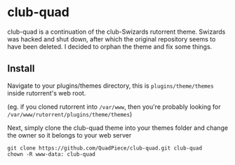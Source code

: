 # club-quad
club-quad is a continuation of the club-Swizards rutorrent theme. Swizards was hacked and shut down, after which the original repository seems to have been deleted. I decided to orphan the theme and fix some things.

## Install

Navigate to your plugins/themes directory, this is  `plugins/theme/themes` inside rutorrent's web root. 

(eg. if you cloned rutorrent into `/var/www`, then you're probably looking for `/var/www/rutorrent/plugins/theme/themes`)

Next, simply clone the club-quad theme into your themes folder and change the owner so it belongs to your web server
```
git clone https://github.com/QuadPiece/club-quad.git club-quad
chown -R www-data: club-quad
```
